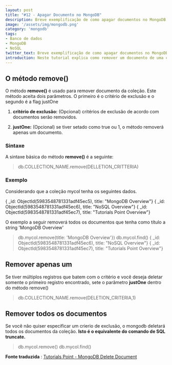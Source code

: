 ```yaml
---
layout: post
title: "#12 - Apagar Documento no MongoDB"
description: Breve exemplificação de como apagar documentos no MongoDB.
image: '/assets/img/mongodb.png'
category: 'mongodb'
tags:
- Banco de dados
- MongoDB
- NoSQL
twitter_text: Breve exemplificação de como apagar documentos no MongoDB.
introduction: Neste tutorial explica como remover um documento de uma coleção no MongoDB.
---
```

## O método remove()

O método **remove()** é usado para remover documento da coleção. Este método aceita dois parâmetros. O primeiro é o critério de exclusão e o segundo é a flag justOne

1. **critério de exclusão:** (Opcional) critérios de exclusão de acordo com documentos serão removidos.

2. **justOne:** (Opcional) se tiver setado como true ou 1, o método removerá apenas um documento.

### Sintaxe

A sintaxe básica do método **remove()** é a seguinte:

>db.COLLECTION_NAME.remove(DELLETION_CRITTERIA)

### Exemplo

Considerando que a coleção mycol tenha os seguintes dados.

{ _id: ObjectId(5983548781331adf45ec5), title: "MongoDB Overview"}
{ _id: ObjectId(5983548781331adf45ec6), title: "NoSQL Overview"}
{ _id: ObjectId(5983548781331adf45ec7), title: "Tutorials Point Overview"}

O exemplo a seguir removerá todos os documentos que tenha como título a string 'MongoDB Overview'

>db.mycol.remove(title: 'MongoDB Overview'})
>db.mycol.find()
{ _id: ObjectId(5983548781331adf45ec6), title: "NoSQL Overview"}
{ _id: ObjectId(5983548781331adf45ec7), title: "Tutorials Point Overview"}
>

## Remover apenas um

Se tiver múltiplos registros que batem com o critério e você deseja deletar somente o primeiro registro encontrado, sete o parâmetro **justOne** dentro do método remove()

>db.COLLECTION_NAME.remove(DELETION_CRITERIA,1)

## Remover todos os documentos

Se você não quiser especificar um crierio de exclusão, o mongodb deletará todos os documentos da coleção. 
**Isto é o equivalente do comando de SQL truncate.**


>db.mycol.remove()
>db.mycol.find()

**Fonte traduzida**
:
[Tutorials Point - MongoDB Delete Document](http://www.tutorialspoint.com/mongodb/mongodb_delete_document.htm)
